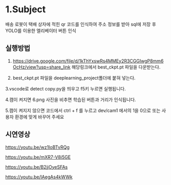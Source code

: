1.Subject
=========
배송 로봇이 택배 상자에 적힌 qr 코드를 인식하여 주소 정보를 받아 sql에 저장 후 YOLO를
이용한 엘리베이터 버튼 인식









실행방법
-------
1. https://drive.google.com/file/d/1kThYxswRs4MMEy2R3CGGIwgP8mm6OcHz/view?usp=share_link 해당링크에서 best_ckpt.pt 파일을 다운받는다.
  
2. best_ckpt.pt 파일을 deeplearning_project폴더에 붙혀 넣는다.

3.vscode로 detect copy.py을 띄우고 f5키 누르면 실행됩니다.

4.캠이 켜지면 6.png 사진을 비추면 학습된 버튼과 거리가 인식됩니다.

5.캠이 켜지지 않으면 코드에서 ctrl + f 를 누르고 dev/cam1 에서의 1을 0으로 또는 사용자 환경에 맞게 바꾸어 주세요

시연영상
-------
https://youtu.be/wz1IoBTvRQg

https://youtu.be/mXR7-V8i5GE

https://youtu.be/B2jjOyeSFAs

https://youtu.be/lAegAs4kWWk
